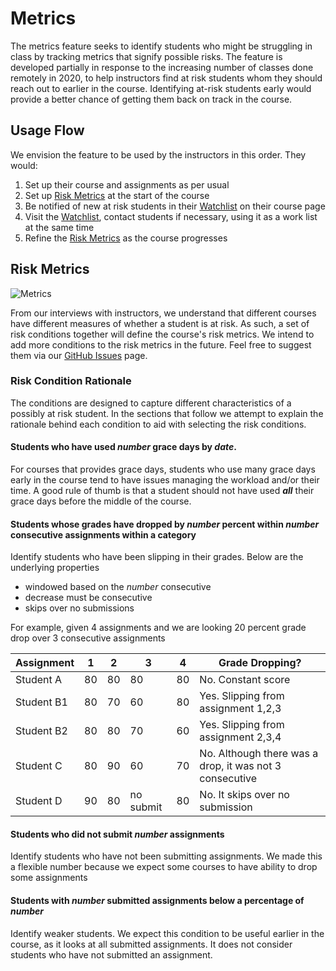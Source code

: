 # Metrics

The metrics feature seeks to identify students who might be struggling in class by tracking metrics that signify possible risks. The feature is developed partially in response to the increasing number of classes done remotely in 2020, to help instructors find at risk students whom they should reach out to earlier in the course. Identifying at-risk students early would provide a better chance of getting them back on track in the course.


## Usage Flow

We envision the feature to be used by the instructors in this order. They would:

1. Set up their course and assignments as per usual
1. Set up [Risk Metrics](#risk-metrics) at the start of the course
1. Be notified of new at risk students in their [Watchlist](#watchlist) on their course page
1. Visit the [Watchlist](#watchlist), contact students if necessary, using it as a work list at the same time
1. Refine the [Risk Metrics](#risk-metrics) as the course progresses

## Risk Metrics

![Metrics](/images/risk_metrics.png)

From our interviews with instructors, we understand that different courses have different measures of whether a student is at risk. As such, a set of risk conditions together will define the course's risk metrics. We intend to add more conditions to the risk metrics in the future. Feel free to suggest them via our [GitHub Issues](https://github.com/autolab/Autolab/issues) page.

### Risk Condition Rationale

The conditions are designed to capture different characteristics of a possibly at risk student. In the sections that follow we attempt to explain the rationale behind each condition to aid with selecting the risk conditions.

#### Students who have used *number* grace days by *date*.

For courses that provides grace days, students who use many grace days early in the course tend to have issues managing the workload and/or their time. A good rule of thumb is that a student should not have used _**all**_ their grace days before the middle of the course.

#### Students whose grades have dropped by *number* percent within *number* consecutive assignments within a category

Identify students who have been slipping in their grades. Below are the underlying properties

- windowed based on the *number* consecutive 
- decrease must be consecutive
- skips over no submissions

For example, given 4 assignments and we are looking 20 percent grade drop over 3 consecutive assignments  

| Assignment | 1  | 2  | 3         | 4  | Grade Dropping?                                       |
|------------|----|----|-----------|----|-------------------------------------------------------|
| Student A  | 80 | 80 | 80        | 80 | No. Constant score                                    |
| Student B1 | 80 | 70 | 60        | 80 | Yes. Slipping from assignment 1,2,3                   |
| Student B2 | 80 | 80 | 70        | 60 | Yes. Slipping from assignment 2,3,4                   |
| Student C  | 80 | 90 | 60        | 70 | No. Although there was a drop, it was not 3 consecutive |
| Student D  | 90 | 80 | no submit | 80 | No. It skips over no submission                       |

#### Students who did not submit *number* assignments

Identify students who have not been submitting assignments. We made this a flexible number because we expect some courses to have ability to drop some assignments

#### Students with *number* submitted assignments below a percentage of *number*

Identify weaker students. We expect this condition to be useful earlier in the course, as it looks at all submitted assignments. It does not consider students who have not submitted an assignment.